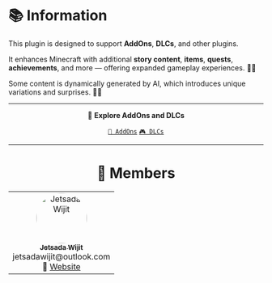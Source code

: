 # 📚 Information

This plugin is designed to support **AddOns**, **DLCs**, and other plugins.

It enhances Minecraft with additional **story content**, **items**, **quests**, **achievements**, and more — offering expanded gameplay experiences. 🧭✨

Some content is dynamically generated by AI, which introduces unique variations and surprises. 🤖📖

---

<div align="center">

🎯 **Explore AddOns and DLCs**

[`🧩 AddOns`](https://github.com/topics/mcengine-story-addon)
[`🎮 DLCs`](https://github.com/topics/mcengine-story-dlc)

</div>

---

<div align="center">

# 👥 Members

<table>
  <tr>
    <td align="center" width="150">
      <a href="https://github.com/JetsadaWijit">
        <img src="https://imgur.com/SyqKl13.png" width="100px" style="border-radius:50%;" alt="Jetsada Wijit"/><br />
        <sub><b>Jetsada Wijit</b></sub>
      </a><br/>jetsadawijit@outlook.com<br/>
      🔗 <a href="https://jetsadawijit.github.io">Website</a>
    </td>
  </tr>
</table>

</div>
